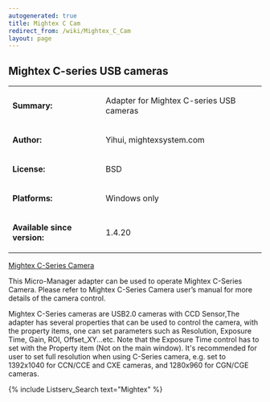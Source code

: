 ```yaml
---
autogenerated: true
title: Mightex C Cam
redirect_from: /wiki/Mightex_C_Cam
layout: page
---
```


## Mightex C-series USB cameras

<table>
<tr>
<td markdown="1">

**Summary:**

</td>
<td markdown="1">

Adapter for Mightex C-series USB cameras

</td>
</tr>
<tr>
<td markdown="1">

**Author:**

</td>
<td markdown="1">

Yihui, mightexsystem.com

</td>
</tr>
<tr>
<td markdown="1">

**License:**

</td>
<td markdown="1">

BSD

</td>
</tr>
<tr>
<td markdown="1">

**Platforms:**

</td>
<td markdown="1">

Windows only

</td>
</tr>
<tr>
<td markdown="1">

**Available since version:**

</td>
<td markdown="1">

1.4.20

</td>
</table>

[Mightex C-Series
Camera](http://http://www.mightexsystems.com/index.php?cPath=1_251_122)

This Micro-Manager adapter can be used to operate Mightex C-Series
Camera. Please refer to Mightex C-Series Camera user’s manual for more
details of the camera control.

Mightex C-Series cameras are USB2.0 cameras with CCD Sensor,The adapter
has several properties that can be used to control the camera, with the
property items, one can set parameters such as Resolution, Exposure
Time, Gain, ROI, Offset\_XY...etc. Note that the Exposure Time control
has to set with the Property item (Not on the main window). It's
recommended for user to set full resolution when using C-Series camera,
e.g. set to 1392x1040 for CCN/CCE and CXE cameras, and 1280x960 for
CGN/CGE cameras.

{% include Listserv_Search text="Mightex" %}
